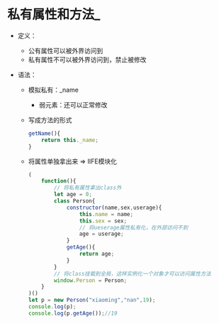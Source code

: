 # 私有属性和方法_

* 定义：

  * 公有属性可以被外界访问到
  * 私有属性不可以被外界访问到，禁止被修改

* 语法：

  * 模拟私有：_name

    * 弱元素：还可以正常修改

  * 写成方法的形式

    ```js
    getName(){
        return this._name;
    }
    ```

  * 将属性单独拿出来 => IIFE模块化

    ```js
    (
        function(){
            // 将私有属性拿出class外
            let age = 0;
            class Person{
                constructor(name,sex,userage){
                    this.name = name;
                    this.sex = sex;
                    // 将ueserage属性私有化，在外部访问不到
                    age = userage;
                }
                getAge(){
                    return age;
                }
            }
            // 将class挂载到全局，这样实例化一个对象才可以访问属性方法
            window.Person = Person;
        }
    )()
    let p = new Person("xiaoming","nan",19);
    console.log(p);
    console.log(p.getAge());//19
    ```

    

  